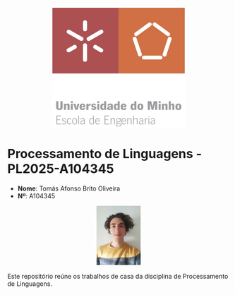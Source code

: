 <p align="center">
  <img src="UM.png" alt="Logo UM">
</p>

# Processamento de Linguagens - PL2025-A104345

- **Nome**: Tomás Afonso Brito Oliveira  
- **Nº**: A104345  

<p align="center">
  <img src="foto.jpg" alt="Foto do aluno" style="width: 20%;">
</p>

Este repositório reúne os trabalhos de casa da disciplina de Processamento de Linguagens.